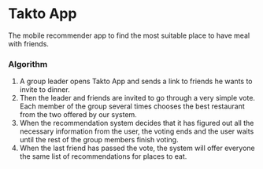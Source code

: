 # Takto App

The mobile recommender app to find the most suitable place to have meal with friends. 

### Algorithm
1. A group leader opens Takto App and sends a link to friends he wants to invite to dinner.
2. Then the leader and friends are invited to go through a very simple vote. Each member of the group several times chooses the best restaurant from the two offered by our system.
3. When the recommendation system decides that it has figured out all the necessary information from the user, the voting ends and the user waits until the rest of the group members finish voting.
4. When the last friend has passed the vote, the system will offer everyone the same list of recommendations for places to eat.

